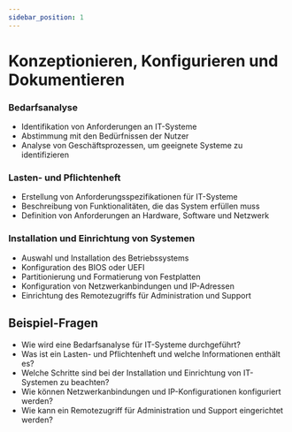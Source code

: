 ```yaml
---
sidebar_position: 1
---
```


# Konzeptionieren, Konfigurieren und Dokumentieren

<!-- 1 IT-Systeme unter Berücksichtigung des
IT-Umfeldes konzeptionieren, konfigurieren,
testen und dokumentieren können

-   Bedarfsanalyse
-   Lasten- und Pflichtenheft
-   Installation und Einrichtung von Systemen, z. B. Betriebssysteme, BIOS, UEFI, Partitionierungen/Formatierungen Netzwerkanbindungen, IP-Konfiguration,
    Remotedesktop -->

### Bedarfsanalyse

-   Identifikation von Anforderungen an IT-Systeme
-   Abstimmung mit den Bedürfnissen der Nutzer
-   Analyse von Geschäftsprozessen, um geeignete Systeme zu identifizieren

### Lasten- und Pflichtenheft

-   Erstellung von Anforderungsspezifikationen für IT-Systeme
-   Beschreibung von Funktionalitäten, die das System erfüllen muss
-   Definition von Anforderungen an Hardware, Software und Netzwerk

### Installation und Einrichtung von Systemen

-   Auswahl und Installation des Betriebssystems
-   Konfiguration des BIOS oder UEFI
-   Partitionierung und Formatierung von Festplatten
-   Konfiguration von Netzwerkanbindungen und IP-Adressen
-   Einrichtung des Remotezugriffs für Administration und Support

## Beispiel-Fragen

-   Wie wird eine Bedarfsanalyse für IT-Systeme durchgeführt?
-   Was ist ein Lasten- und Pflichtenheft und welche Informationen enthält es?
-   Welche Schritte sind bei der Installation und Einrichtung von IT-Systemen zu beachten?
-   Wie können Netzwerkanbindungen und IP-Konfigurationen konfiguriert werden?
-   Wie kann ein Remotezugriff für Administration und Support eingerichtet werden?
